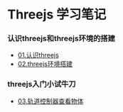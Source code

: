 # Threejs 学习笔记

### 认识threejs和threejs环境的搭建
- [01.认识threejs](./认识threejs和threejs环境的搭建/01.认识threejs)
- [02.threejs环境搭建](./认识threejs和threejs环境的搭建/02.threejs环境搭建)

### threejs入门小试牛刀
- [03.轨道控制器查看物体](./threejs入门小试牛刀/03.轨道控制器查看物体)




